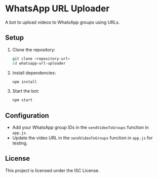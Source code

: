 # WhatsApp URL Uploader

A bot to upload videos to WhatsApp groups using URLs.

## Setup

1. Clone the repository:
    ```sh
    git clone <repository-url>
    cd whatsapp-url-uploader
    ```

2. Install dependencies:
    ```sh
    npm install
    ```

3. Start the bot:
    ```sh
    npm start
    ```

## Configuration

- Add your WhatsApp group IDs in the `sendVideoToGroups` function in `app.js`.
- Update the video URL in the `sendVideoToGroups` function in `app.js` for testing.

## License

This project is licensed under the ISC License.

